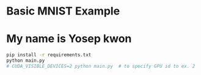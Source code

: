 # Basic MNIST Example
# My name is Yosep kwon
```bash
pip install -r requirements.txt
python main.py
# CUDA_VISIBLE_DEVICES=2 python main.py  # to specify GPU id to ex. 2
```
